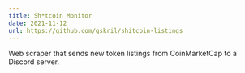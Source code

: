 ```yaml
---
title: Sh*tcoin Monitor
date: 2021-11-12
url: https://github.com/gskril/shitcoin-listings
---
```


Web scraper that sends new token listings from CoinMarketCap to a Discord server.